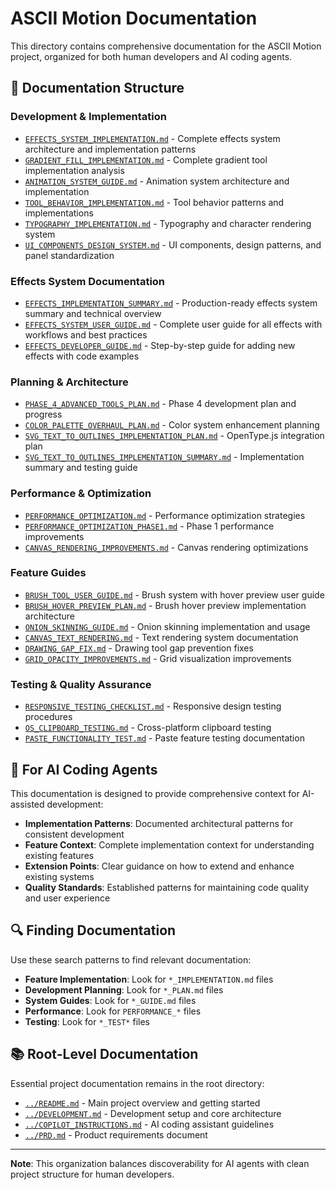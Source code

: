 # ASCII Motion Documentation

This directory contains comprehensive documentation for the ASCII Motion project, organized for both human developers and AI coding agents.

## 📁 **Documentation Structure**

### **Development & Implementation**
- [`EFFECTS_SYSTEM_IMPLEMENTATION.md`](./EFFECTS_SYSTEM_IMPLEMENTATION.md) - Complete effects system architecture and implementation patterns
- [`GRADIENT_FILL_IMPLEMENTATION.md`](./GRADIENT_FILL_IMPLEMENTATION.md) - Complete gradient tool implementation analysis
- [`ANIMATION_SYSTEM_GUIDE.md`](./ANIMATION_SYSTEM_GUIDE.md) - Animation system architecture and implementation
- [`TOOL_BEHAVIOR_IMPLEMENTATION.md`](./TOOL_BEHAVIOR_IMPLEMENTATION.md) - Tool behavior patterns and implementations
- [`TYPOGRAPHY_IMPLEMENTATION.md`](./TYPOGRAPHY_IMPLEMENTATION.md) - Typography and character rendering system
- [`UI_COMPONENTS_DESIGN_SYSTEM.md`](./UI_COMPONENTS_DESIGN_SYSTEM.md) - UI components, design patterns, and panel standardization

### **Effects System Documentation**
- [`EFFECTS_IMPLEMENTATION_SUMMARY.md`](./EFFECTS_IMPLEMENTATION_SUMMARY.md) - Production-ready effects system summary and technical overview
- [`EFFECTS_SYSTEM_USER_GUIDE.md`](./EFFECTS_SYSTEM_USER_GUIDE.md) - Complete user guide for all effects with workflows and best practices
- [`EFFECTS_DEVELOPER_GUIDE.md`](./EFFECTS_DEVELOPER_GUIDE.md) - Step-by-step guide for adding new effects with code examples

### **Planning & Architecture**
- [`PHASE_4_ADVANCED_TOOLS_PLAN.md`](./PHASE_4_ADVANCED_TOOLS_PLAN.md) - Phase 4 development plan and progress
- [`COLOR_PALETTE_OVERHAUL_PLAN.md`](./COLOR_PALETTE_OVERHAUL_PLAN.md) - Color system enhancement planning
- [`SVG_TEXT_TO_OUTLINES_IMPLEMENTATION_PLAN.md`](./SVG_TEXT_TO_OUTLINES_IMPLEMENTATION_PLAN.md) - OpenType.js integration plan
- [`SVG_TEXT_TO_OUTLINES_IMPLEMENTATION_SUMMARY.md`](./SVG_TEXT_TO_OUTLINES_IMPLEMENTATION_SUMMARY.md) - Implementation summary and testing guide

### **Performance & Optimization**
- [`PERFORMANCE_OPTIMIZATION.md`](./PERFORMANCE_OPTIMIZATION.md) - Performance optimization strategies
- [`PERFORMANCE_OPTIMIZATION_PHASE1.md`](./PERFORMANCE_OPTIMIZATION_PHASE1.md) - Phase 1 performance improvements
- [`CANVAS_RENDERING_IMPROVEMENTS.md`](./CANVAS_RENDERING_IMPROVEMENTS.md) - Canvas rendering optimizations

### **Feature Guides**
- [`BRUSH_TOOL_USER_GUIDE.md`](./BRUSH_TOOL_USER_GUIDE.md) - Brush system with hover preview user guide
- [`BRUSH_HOVER_PREVIEW_PLAN.md`](./BRUSH_HOVER_PREVIEW_PLAN.md) - Brush hover preview implementation architecture
- [`ONION_SKINNING_GUIDE.md`](./ONION_SKINNING_GUIDE.md) - Onion skinning implementation and usage
- [`CANVAS_TEXT_RENDERING.md`](./CANVAS_TEXT_RENDERING.md) - Text rendering system documentation
- [`DRAWING_GAP_FIX.md`](./DRAWING_GAP_FIX.md) - Drawing tool gap prevention fixes
- [`GRID_OPACITY_IMPROVEMENTS.md`](./GRID_OPACITY_IMPROVEMENTS.md) - Grid visualization improvements

### **Testing & Quality Assurance**
- [`RESPONSIVE_TESTING_CHECKLIST.md`](./RESPONSIVE_TESTING_CHECKLIST.md) - Responsive design testing procedures
- [`OS_CLIPBOARD_TESTING.md`](./OS_CLIPBOARD_TESTING.md) - Cross-platform clipboard testing
- [`PASTE_FUNCTIONALITY_TEST.md`](./PASTE_FUNCTIONALITY_TEST.md) - Paste feature testing documentation

## 🤖 **For AI Coding Agents**

This documentation is designed to provide comprehensive context for AI-assisted development:

- **Implementation Patterns**: Documented architectural patterns for consistent development
- **Feature Context**: Complete implementation context for understanding existing features
- **Extension Points**: Clear guidance on how to extend and enhance existing systems
- **Quality Standards**: Established patterns for maintaining code quality and user experience

## 🔍 **Finding Documentation**

Use these search patterns to find relevant documentation:
- **Feature Implementation**: Look for `*_IMPLEMENTATION.md` files
- **Development Planning**: Look for `*_PLAN.md` files  
- **System Guides**: Look for `*_GUIDE.md` files
- **Performance**: Look for `PERFORMANCE_*` files
- **Testing**: Look for `*_TEST*` files

## 📚 **Root-Level Documentation**

Essential project documentation remains in the root directory:
- [`../README.md`](../README.md) - Main project overview and getting started
- [`../DEVELOPMENT.md`](../DEVELOPMENT.md) - Development setup and core architecture
- [`../COPILOT_INSTRUCTIONS.md`](../COPILOT_INSTRUCTIONS.md) - AI coding assistant guidelines
- [`../PRD.md`](../PRD.md) - Product requirements document

---

**Note**: This organization balances discoverability for AI agents with clean project structure for human developers.